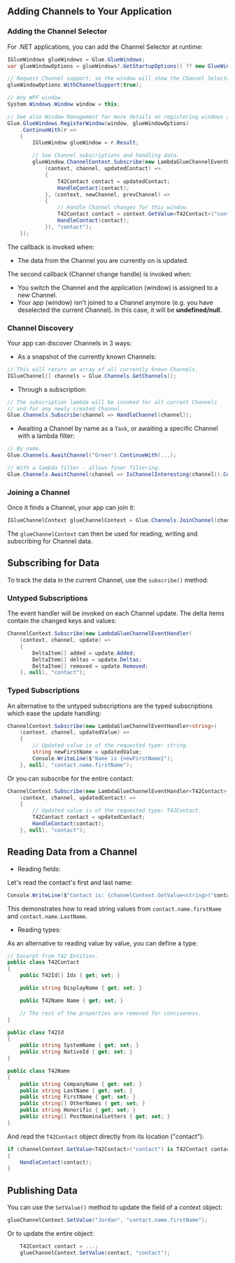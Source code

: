 ## Adding Channels to Your Application

### Adding the Channel Selector

For .NET applications, you can add the Channel Selector at runtime:

```csharp
IGlueWindows glueWindows = Glue.GlueWindows;
var glueWindowOptions = glueWindows?.GetStartupOptions() ?? new GlueWindowOptions();

// Request Channel support, so the window will show the Channel Selector.
glueWindowOptions.WithChannelSupport(true);

// Any WPF window.
System.Windows.Window window = this;

// See also Window Management for more details on registering windows as Glue42 Windows.
Glue.GlueWindows.RegisterWindow(window, glueWindowOptions)
    .ContinueWith(r =>
    {
        IGlueWindow glueWindow = r.Result;

        // See Channel subscriptions and handling data.
        glueWindow.ChannelContext.Subscribe(new LambdaGlueChannelEventHandler<T42Contact>(
            (context, channel, updatedContact) =>
            {
                T42Contact contact = updatedContact;
                HandleContact(contact);
            }, (context, newChannel, prevChannel) =>
            {
                // Handle Channel changes for this window.
                T42Contact contact = context.GetValue<T42Contact>("contact");
                HandleContact(contact);
            }), "contact");
    });
```

The callback is invoked when:
- The data from the Channel you are currently on is updated.

The second callback (Channel change handle) is invoked when:
- You switch the Channel and the application (window) is assigned to a new Channel.
- Your app (window) isn't joined to a Channel anymore (e.g. you have deselected the current Channel). In this case, it will be **undefined/null**.

### Channel Discovery

Your app can discover Channels in 3 ways:

- As a snapshot of the currently known Channels:

```csharp
// This will return an array of all currently known Channels.
IGlueChannel[] channels = Glue.Channels.GetChannels();
```

- Through a subscription:

```csharp
// The subscription lambda will be invoked for all current Channels
// and for any newly created Channel.
Glue.Channels.Subscribe(channel => HandleChannel(channel));
```

- Awaiting a Channel by name as a `Task`, or awaiting a specific Channel with a lambda filter:

```csharp
// By name.
Glue.Channels.AwaitChannel("Green").ContinueWith(...);

// With a lambda filter - allows finer filtering.
Glue.Channels.AwaitChannel(channel => IsChannelInteresting(channel)).ContinueWith(...);
```

### Joining a Channel

Once it finds a Channel, your app can join it:

```csharp
IGlueChannelContext glueChannelContext = Glue.Channels.JoinChannel(channel);
```

The `glueChannelContext` can then be used for reading, writing and subscribing for Channel data.

## Subscribing for Data

To track the data in the current Channel, use the `subscribe()` method:

### Untyped Subscriptions

The event handler will be invoked on each Channel update. The delta items contain the changed keys and values:

```csharp
ChannelContext.Subscribe(new LambdaGlueChannelEventHandler(
    (context, channel, update) =>
    {
        DeltaItem[] added = update.Added;
        DeltaItem[] deltas = update.Deltas;
        DeltaItem[] removed = update.Removed;
    }, null), "contact");
```

### Typed Subscriptions

An alternative to the untyped subscriptions are the typed subscriptions which ease the update handling:

```csharp
ChannelContext.Subscribe(new LambdaGlueChannelEventHandler<string>(
    (context, channel, updatedValue) =>
    {
        // Updated value is of the requested type: string.
        string newFirstName = updatedValue;
        Console.WriteLine($"Name is {newFirstName}");
    }, null), "contact.name.firstName");
```

Or you can subscribe for the entire contact:

```csharp
ChannelContext.Subscribe(new LambdaGlueChannelEventHandler<T42Contact>(
    (context, channel, updatedContact) =>
    {
        // Updated value is of the requested type: T42Contact.
        T42Contact contact = updatedContact;
        HandleContact(contact);
    }, null), "contact");
```

## Reading Data from a Channel

- Reading fields:

Let's read the contact's first and last name:

```csharp
Console.WriteLine($"Contact is: {channelContext.GetValue<string>("contact.name.firstName")} {channelContext.GetValue("contact.name.lastName")}");
```

This demonstrates how to read string values from `contact.name.firstName` and `contact.name.LastName`.

- Reading types:

As an alternative to reading value by value, you can define a type:

```csharp
// Excerpt from T42 Entities.
public class T42Contact
{
    public T42Id[] Ids { get; set; }

    public string DisplayName { get; set; }

    public T42Name Name { get; set; }

    // The rest of the properties are removed for conciseness.
}

public class T42Id
{
    public string SystemName { get; set; }
    public string NativeId { get; set; }
}

public class T42Name
{
    public string CompanyName { get; set; }
    public string LastName { get; set; }
    public string FirstName { get; set; }
    public string[] OtherNames { get; set; }
    public string Honorific { get; set; }
    public string[] PostNominalLetters { get; set; }
}

```

And read the `T42Contact` object directly from its location ("contact"):

```csharp
if (channelContext.GetValue<T42Contact>("contact") is T42Contact contact)
{
    HandleContact(contact);
}
```

## Publishing Data

You can use the `SetValue()` method to update the field of a context object:

```csharp
glueChannelContext.SetValue("Jordan", "contact.name.firstName");
```

Or to update the entire object:

```csharp
    T42Contact contact = ...;
    glueChannelContext.SetValue(contact, "contact");
```